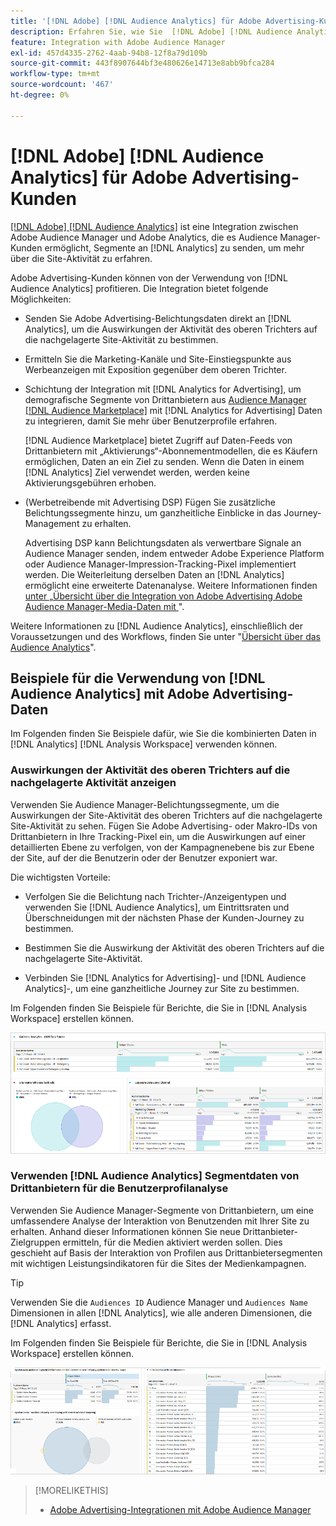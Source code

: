 ```yaml
---
title: '[!DNL Adobe] [!DNL Audience Analytics] für Adobe Advertising-Kunden'
description: Erfahren Sie, wie Sie  [!DNL Adobe] [!DNL Audience Analytics] für Anwendungsfälle in der Werbung verwenden können
feature: Integration with Adobe Audience Manager
exl-id: 457d4335-2762-4aab-94b8-12f8a79d109b
source-git-commit: 443f8907644bf3e480626e14713e8abb9bfca284
workflow-type: tm+mt
source-wordcount: '467'
ht-degree: 0%

---
```


# [!DNL Adobe] [!DNL Audience Analytics] für Adobe Advertising-Kunden

[[!DNL Adobe] [!DNL Audience Analytics]](https://experienceleague.adobe.com/docs/analytics/integration/audience-analytics/mc-audiences-aam.html) ist eine Integration zwischen Adobe Audience Manager und Adobe Analytics, die es Audience Manager-Kunden ermöglicht, Segmente an [!DNL Analytics] zu senden, um mehr über die Site-Aktivität zu erfahren.

Adobe Advertising-Kunden können von der Verwendung von [!DNL Audience Analytics] profitieren. Die Integration bietet folgende Möglichkeiten:

* Senden Sie Adobe Advertising-Belichtungsdaten direkt an [!DNL Analytics], um die Auswirkungen der Aktivität des oberen Trichters auf die nachgelagerte Site-Aktivität zu bestimmen.

* Ermitteln Sie die Marketing-Kanäle und Site-Einstiegspunkte aus Werbeanzeigen mit Exposition gegenüber dem oberen Trichter.

* Schichtung der Integration mit [!DNL Analytics for Advertising], um demografische Segmente von Drittanbietern aus [Audience Manager  [!DNL Audience Marketplace]](https://experienceleague.adobe.com/docs/audience-manager/user-guide/features/audience-marketplace/audience-marketplace.html) mit [!DNL Analytics for Advertising] Daten zu integrieren, damit Sie mehr über Benutzerprofile erfahren.

  [!DNL Audience Marketplace] bietet Zugriff auf Daten-Feeds von Drittanbietern mit „Aktivierungs“-Abonnementmodellen, die es Käufern ermöglichen, Daten an ein Ziel zu senden. Wenn die Daten in einem [!DNL Analytics] Ziel verwendet werden, werden keine Aktivierungsgebühren erhoben.

* (Werbetreibende mit Advertising DSP) Fügen Sie zusätzliche Belichtungssegmente hinzu, um ganzheitliche Einblicke in das Journey-Management zu erhalten.

  Advertising DSP kann Belichtungsdaten als verwertbare Signale an Audience Manager senden, indem entweder Adobe Experience Platform oder Audience Manager-Impression-Tracking-Pixel implementiert werden. Die Weiterleitung derselben Daten an [!DNL Analytics] ermöglicht eine erweiterte Datenanalyse. Weitere Informationen finden [ unter „Übersicht über die Integration von Adobe Advertising Adobe Audience Manager-Media-Daten mit ](/help/integrations/audience-manager/media-data-integration/overview.md)&quot;.

Weitere Informationen zu [!DNL Audience Analytics], einschließlich der Voraussetzungen und des Workflows, finden Sie unter &quot;[Übersicht über das Audience Analytics](https://experienceleague.adobe.com/docs/analytics/integration/audience-analytics/mc-audiences-aam.html)&quot;.

## Beispiele für die Verwendung von [!DNL Audience Analytics] mit Adobe Advertising-Daten

Im Folgenden finden Sie Beispiele dafür, wie Sie die kombinierten Daten in [!DNL Analytics] [!DNL Analysis Workspace] verwenden können.

### Auswirkungen der Aktivität des oberen Trichters auf die nachgelagerte Aktivität anzeigen

Verwenden Sie Audience Manager-Belichtungssegmente, um die Auswirkungen der Site-Aktivität des oberen Trichters auf die nachgelagerte Site-Aktivität zu sehen. Fügen Sie Adobe Advertising- oder Makro-IDs von Drittanbietern in Ihre Tracking-Pixel ein, um die Auswirkungen auf einer detaillierten Ebene zu verfolgen, von der Kampagnenebene bis zur Ebene der Site, auf der die Benutzerin oder der Benutzer exponiert war.

Die wichtigsten Vorteile:

* Verfolgen Sie die Belichtung nach Trichter-/Anzeigentypen und verwenden Sie [!DNL Audience Analytics], um Eintrittsraten und Überschneidungen mit der nächsten Phase der Kunden-Journey zu bestimmen.

* Bestimmen Sie die Auswirkung der Aktivität des oberen Trichters auf die nachgelagerte Site-Aktivität.

* Verbinden Sie [!DNL Analytics for Advertising]<!-- which doesn't include the last exposure event -->- und [!DNL Audience Analytics]-<!-- (which includes the user's last exposure event) -->, um eine ganzheitliche Journey zur Site zu bestimmen.

Im Folgenden finden Sie Beispiele für Berichte, die Sie in [!DNL Analysis Workspace] erstellen können.

![Siehe Auswirkungen der Aktivität des oberen Trichters auf die nachgelagerte Site-Aktivität](/help/integrations/assets/audience-analytics-upper-funnel-exposure.png)

### Verwenden [!DNL Audience Analytics] Segmentdaten von Drittanbietern für die Benutzerprofilanalyse

Verwenden Sie Audience Manager-Segmente von Drittanbietern, um eine umfassendere Analyse der Interaktion von Benutzenden mit Ihrer Site zu erhalten. Anhand dieser Informationen können Sie neue Drittanbieter-Zielgruppen ermitteln, für die Medien aktiviert werden sollen. Dies geschieht auf Basis der Interaktion von Profilen aus Drittanbietersegmenten mit wichtigen Leistungsindikatoren für die Sites der Medienkampagnen.

>[!TIP]
> Verwenden Sie die `Audiences ID` Audience Manager und `Audiences Name` Dimensionen in allen [!DNL Analytics], wie alle anderen Dimensionen, die [!DNL Analytics] erfasst.

Im Folgenden finden Sie Beispiele für Berichte, die Sie in [!DNL Analysis Workspace] erstellen können.

![Verwendung von Drittanbietersegmenten zur Anreicherung der Benutzerprofilanalyse](/help/integrations/assets/audience-analytics-third-party-report.png)

>[!MORELIKETHIS]
>
>* [Adobe Advertising-Integrationen mit Adobe Audience Manager](/help/integrations/audience-manager/overview.md)
